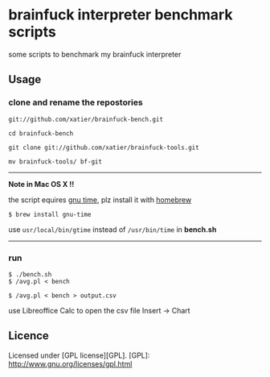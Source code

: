 brainfuck interpreter benchmark scripts
========================================
some scripts to benchmark my brainfuck interpreter

Usage
------
### clone and rename the repostories ###
`git://github.com/xatier/brainfuck-bench.git`

`cd brainfuck-bench`

`git clone git://github.com/xatier/brainfuck-tools.git`

`mv brainfuck-tools/ bf-git`

------------
**Note in Mac OS X
!!**

the script equires [gnu time](http://www.gnu.org/software/time/), plz install it with [homebrew](http://mxcl.github.com/homebrew/)

`$ brew install gnu-time`

use `usr/local/bin/gtime` instead of `/usr/bin/time` in **bench.sh**

------------

### run ###

    $ ./bench.sh
    $ /avg.pl < bench
    
    $ /avg.pl < bench > output.csv

use Libreoffice Calc to open the csv file
Insert -> Chart


Licence
----------
Licensed under [GPL license][GPL].
[GPL]: http://www.gnu.org/licenses/gpl.html
